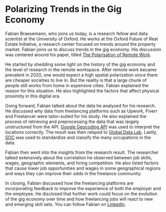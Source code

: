 # Polarizing Trends in the Gig Economy
Fabian Braesemann, who joins us today, is a research fellow and data scientist at the University of Oxford. He works at the Oxford Future of Real Estate Initiative, a research center focused on trends around the property market. Fabian joins us to discuss trends in the gig economy. His discussion was centered around his paper, titled [The Polarisation of Remote Work](https://papers.ssrn.com/sol3/papers.cfm?abstract_id=3919655).

He started by shedding some light on the history of the gig economy and the level of research in the remote workspace. After remote work became prevalent in 2020, one would expect a high spatial polarization since there are cheaper societies to live in. But the reality is that a large chunk of people still works from home in expensive cities. Fabian explained the reason for this situation. He also highlighted the factors that affect physical proximity in this digital era.

Going forward, Fabian talked about the data he analysed for his research. He discussed why data from freelancing platforms such as Upwork, Fiverr and Freelancer were tailor-suited for his study. He also explained the process of retrieving and preprocessing the data that was largely unstructured from the API. [Google Geocoding API](https://developers.google.com/maps/documentation/geocoding/start) was used to interpret the locations correctly. The result was then relayed to [Global Data Lab](https://globaldatalab.org/). Lastly, [SOC](https://www.bls.gov/soc/#:~:text=Standard%20Occupational%20Classification%20%28SOC%29%20System&text=The%202018%20Standard%20Occupational%20Classification,%2C%20calculating%2C%20or%20disseminating%20data.) was used to standardize and classify the many occupations in the data.

Fabian then went into the insights from the research result. The researcher talked extensively about the correlation he observed between job skills, wages, geographic elements, and hiring competition. He also listed factors that cause lower job opportunities and wages in some geographical regions and ways they can improve their odds in the freelance community. 

In closing, Fabian discussed how the freelancing platforms are incorporating feedback to improve the experience of both the employer and the employee. He disclosed that further work could focus on the evolution of the gig economy over time and how freelancing jobs will react to new and emerging skill sets. You can follow Fabian on [LinkedIn](https://www.linkedin.com/in/fabian-braesemann-210645138/?originalSubdomain=uk).
